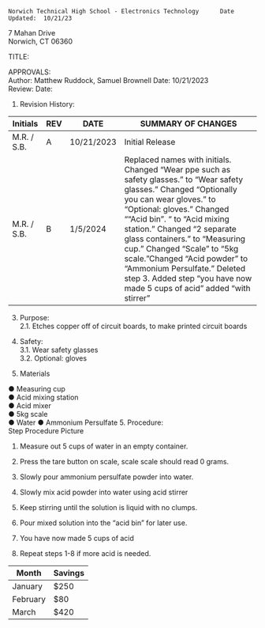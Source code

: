 	Norwich Technical High School - Electronics Technology    	Date Updated:  10/21/23  
7 Mahan Drive  
Norwich, CT 06360  
  
  
TITLE:  
  
APPROVALS:   
	Author: Matthew Ruddock, Samuel Brownell  	Date: 10/21/2023  	  
	Review:  	  	Date:    
  
1.	Revision History:

|Initials    |	REV  |	DATE  	     |   SUMMARY OF CHANGES                                              |
|------------|--------|----------------|--------------------------------------------------------------------|
|M.R. / S.B. | 	A  |	10/21/2023  |	Initial Release                                                  |
|M.R. / S.B. | 	B  |	1/5/2024  |	Replaced names with initials. Changed “Wear ppe such as safety glasses.” to “Wear safety glasses.” Changed “Optionally you can wear gloves.” to “Optional: gloves.” Changed ““Acid bin”. “ to “Acid mixing station.” Changed “2 separate glass containers.” to “Measuring cup.” Changed “Scale” to “5kg scale.”Changed “Acid powder” to “Ammonium Persulfate.” Deleted step 3. Added step “you have now made 5 cups of acid” added “with stirrer”	 |
                                	
  
3.	Purpose:  
2.1.	Etches copper off of circuit boards, to make printed circuit boards  
  
4.	Safety:  
3.1.	Wear safety glasses  
3.2.	Optional: gloves  
  
5.	Materials 
   
●	Measuring cup  
●	Acid mixing station  
●	Acid mixer  
●	5kg scale  
●	Water  ● Ammonium Persulfate 
5.	Procedure:  
Step  	Procedure  	Picture  
1. 	 Measure out 5 cups of water in an empty container.  	   
2. 	 Press the tare button on scale, scale scale should read 0 grams.  	   
3. 	 Slowly pour ammonium persulfate powder into water.  	   
 
4. 	 Slowly mix acid powder into water using acid stirrer  	   
5. 	 Keep stirring until the solution is liquid with no clumps.  	   
6. 	 Pour mixed solution into the “acid bin” for later use.  	   
7. 	 You have now made 5 cups of acid  	  
8. 	 Repeat steps 1-8 if more acid is needed.  	  




  | Month    | Savings |
| -------- | ------- |
| January  | $250    |
| February | $80     |
| March    | $420    |
